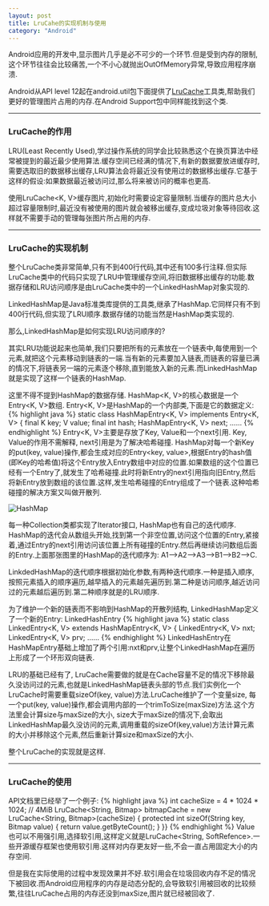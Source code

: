 ```yaml
---
layout: post
title: LruCahe的实现机制与使用
category: "Android"
---
```

Android应用的开发中,显示图片几乎是必不可少的一个环节.但是受到内存的限制,这个环节往往会比较痛苦,一个不小心就抛出OutOfMemory异常,导致应用程序崩溃.

Android从API level 12起在android.util包下面提供了[LruCache](http://developer.android.com/reference/android/util/LruCache.html)工具类,帮助我们更好的管理图片占用的内存.在Android Support包中同样能找到这个类.

------

### LruCache的作用
LRU(Least Recently Used),学过操作系统的同学会比较熟悉这个在换页算法中经常被提到的最近最少使用算法.缓存空间已经满的情况下,有新的数据要放进缓存时,需要选取旧的数据移出缓存,LRU算法会将最近没有使用过的数据移出缓存.它基于这样的假设:如果数据最近被访问过,那么将来被访问的概率也更高.

使用LruCache<K, V>缓存图片,初始化时需要设定容量限制.当缓存的图片总大小超过容量限制时,最近没有被使用的图片就会被移出缓存,变成垃圾对象等待回收.这样就不需要手动的管理每张图片所占用的内存.

------

### LruCache的实现机制
整个LruCache类非常简单,只有不到400行代码,其中还有100多行注释.但实际LruCache类中的代码只实现了LRU中管理缓存空间,将旧数据移出缓存的功能.数据存储和LRU访问顺序是由LruCache类中的一个LinkedHashMap对象实现的.

LinkedHashMap是Java标准类库提供的工具类,继承了HashMap.它同样只有不到400行代码,但实现了LRU顺序.数据存储的功能当然是HashMap类实现的.

那么,LinkedHashMap是如何实现LRU访问顺序的?

其实LRU功能说起来也简单,我们只要把所有的元素放在一个链表中,每使用到一个元素,就把这个元素移动到链表的一端.当有新的元素要加入链表,而链表的容量已满的情况下,将链表另一端的元素逐个移除,直到能放入新的元素.而LinkedHashMap就是实现了这样一个链表的HashMap.

这里不得不提到HashMap的数据存储.
HashMap<K, V>的核心数据是一个Entry<K, V>数组. Entry<K, V>是HashMap的一个内部类,下面是它的数据定义:
{% highlight java %}
    static class HashMapEntry<K, V> implements Entry<K, V> {
        final K key;
        V value;
        final int hash;
        HashMapEntry<K, V> next;
		......
{% endhighlight %}
Entry<K, V>主要是存放了Key, Value和一个next引用. Key, Value的作用不需解释, next引用是为了解决哈希碰撞.
HashMap对每一个新Key的put(key, value)操作,都会生成对应的Entry<key, value>,根据Entry的hash值(即Key的哈希值)将这个Entry放入Entry数组中对应的位置.如果数组的这个位置已经有一个Entry了,就发生了哈希碰撞.此时将新Entry的next引用指向旧Entry,然后将新Entry放到数组的该位置.这样,发生哈希碰撞的Entry组成了一个链表.这种哈希碰撞的解决方案又叫做开散列.

![HashMap](http://7vzocb.com1.z0.glb.clouddn.com/image/blog/HashMap_structure.png)

每一种Collection类都实现了Iterator接口, HashMap也有自己的迭代顺序.
HashMap的迭代会从数组头开始,找到第一个非空位置,访问这个位置的Entry,紧接着,通过Entry的next引用访问该位置上所有碰撞的Entry.然后再继续访问数组后面的Entry.上面那张图里的HashMap的迭代顺序为: A1-->A2-->A3-->B1-->B2-->C.

LinkdedHashMap的迭代顺序根据初始化参数,有两种迭代顺序.一种是插入顺序,按照元素插入的顺序遍历,越早插入的元素越先遍历到.第二种是访问顺序,越近访问过的元素越后遍历到.第二种顺序就是的LRU顺序.

为了维护一个新的链表而不影响到HashMap的开散列结构, LinkedHashMap定义了一个新的Entry: LinkedHashEntry
{% highlight java %}
    static class LinkedEntry<K, V> extends HashMapEntry<K, V> {
        LinkedEntry<K, V> nxt;
        LinkedEntry<K, V> prv;
		......
{% endhighlight %}
LinkedHashEntry在HashMapEntry基础上增加了两个引用:nxt和prv,让整个LinkedHashMap在遍历上形成了一个环形双向链表.

LRU的基础已经有了, LruCache需要做的就是在Cache容量不足的情况下移除最久没访问过的元素,也就是LinkedHashMap链表头部的节点.我们实例化一个LruCache时需要重载sizeOf(key, value)方法.LruCache维护了一个变量size, 每一个put(key, value)操作,都会调用内部的一个trimToSize(maxSize)方法.这个方法里会计算size与maxSize的大小, size大于maxSize的情况下,会取出LinkedHashMap最久没访问的元素,调用重载的sizeOf(key,value)方法计算元素的大小并移除这个元素,然后重新计算size和maxSize的大小.

整个LruCache的实现就是这样.

------

### LruCache的使用
API文档里已经举了一个例子:
{% highlight java %}
    int cacheSize = 4 * 1024 * 1024; // 4MiB
    LruCache<String, Bitmap> bitmapCache = new LruCache<String, Bitmap>(cacheSize) {
        protected int sizeOf(String key, Bitmap value) {
            return value.getByteCount();
        }
    }}
{% endhighlight %}
Value也可以不用强引用,选择软引用,这样定义就是LruCache<String, SoftRefence<Bitmap>>.一些开源缓存框架也使用软引用.这样对内存更友好一些,不会一直占用固定大小的内存空间.

但是我在实际使用的过程中发现效果并不好.软引用会在垃圾回收内存不足的情况下被回收.而Android应用程序的内存是动态分配的,会导致软引用被回收的比较频繁,往往LruCache占用的内存还没到maxSize,图片就已经被回收了.
